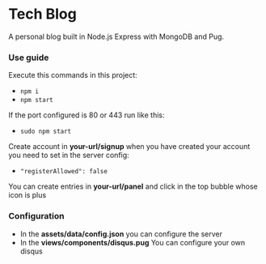 # Tech Blog 
A personal blog built in Node.js Express with MongoDB and Pug.

### Use guide

Execute this commands in this project:<br>
- ``npm i``<br>
- ``npm start``

If the port configured is 80 or 443 run like this:
- ``sudo npm start``

Create account in <b>your-url/signup</b> when you have created your account you need to set in the server config: 
- ``"registerAllowed": false``

You can create entries in <b>your-url/panel</b> and click in the top bubble whose icon is plus

### Configuration

- In the <b>assets/data/config.json</b> you can configure the server
- In the <b>views/components/disqus.pug</b> You can configure your own disqus
